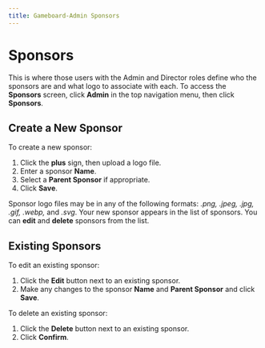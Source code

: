 ```yaml
---
title: Gameboard-Admin Sponsors
---
```


# Sponsors

This is where those users with the Admin and Director roles define who the sponsors are and what logo to associate with each. To access the **Sponsors** screen, click **Admin** in the top navigation menu, then click **Sponsors**.

## Create a New Sponsor

To create a new sponsor:

1. Click the **plus** sign, then upload a logo file.
2. Enter a sponsor **Name**.
3. Select a **Parent Sponsor** if appropriate.
4. Click **Save**.

Sponsor logo files may be in any of the following formats: *.png, .jpeg, .jpg, .gif, .webp,* and *.svg*. Your new sponsor appears in the list of sponsors. You can **edit** and **delete** sponsors from the list.

## Existing Sponsors

To edit an existing sponsor:

1. Click the **Edit** button next to an existing sponsor.
2. Make any changes to the sponsor **Name** and **Parent Sponsor** and click **Save**.

To delete an existing sponsor:

1. Click the **Delete** button next to an existing sponsor.
2. Click **Confirm**.
